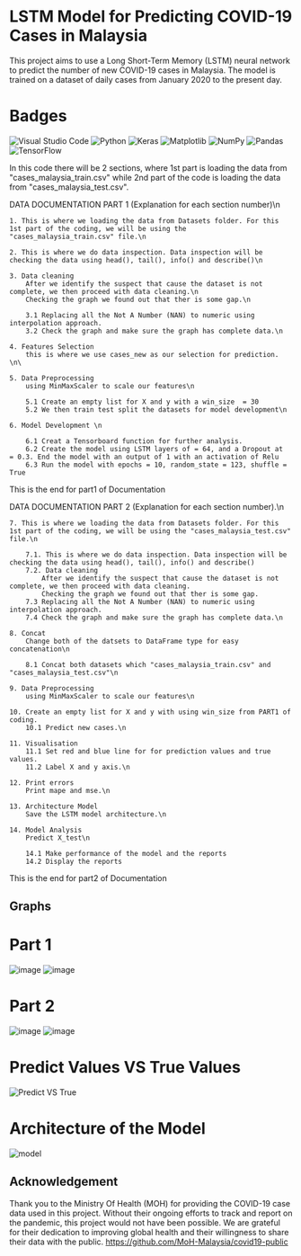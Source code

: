 # LSTM Model for Predicting COVID-19 Cases in Malaysia
This project aims to use a Long Short-Term Memory (LSTM) neural network to predict the number of new COVID-19 cases in Malaysia. The model is trained on a dataset of daily cases from January 2020 to the present day.

# Badges

![Visual Studio Code](https://img.shields.io/badge/Visual%20Studio%20Code-0078d7.svg?style=for-the-badge&logo=visual-studio-code&logoColor=white)
![Python](https://img.shields.io/badge/python-3670A0?style=for-the-badge&logo=python&logoColor=ffdd54)
![Keras](https://img.shields.io/badge/Keras-%23D00000.svg?style=for-the-badge&logo=Keras&logoColor=white)
![Matplotlib](https://img.shields.io/badge/Matplotlib-%23ffffff.svg?style=for-the-badge&logo=Matplotlib&logoColor=black)
![NumPy](https://img.shields.io/badge/numpy-%23013243.svg?style=for-the-badge&logo=numpy&logoColor=white)
![Pandas](https://img.shields.io/badge/pandas-%23150458.svg?style=for-the-badge&logo=pandas&logoColor=white)
![TensorFlow](https://img.shields.io/badge/TensorFlow-%23FF6F00.svg?style=for-the-badge&logo=TensorFlow&logoColor=white)

In this code there will be 2 sections, where 1st part is loading the data from "cases_malaysia_train.csv" while 2nd part of the code is loading the data from "cases_malaysia_test.csv".

DATA DOCUMENTATION PART 1 (Explanation for each section number)\n

    1. This is where we loading the data from Datasets folder. For this 1st part of the coding, we will be using the "cases_malaysia_train.csv" file.\n

    2. This is where we do data inspection. Data inspection will be checking the data using head(), tail(), info() and describe()\n

    3. Data cleaning 
        After we identify the suspect that cause the dataset is not complete, we then proceed with data cleaning.\n
        Checking the graph we found out that ther is some gap.\n

        3.1 Replacing all the Not A Number (NAN) to numeric using interpolation approach.
        3.2 Check the graph and make sure the graph has complete data.\n

    4. Features Selection
        this is where we use cases_new as our selection for prediction. \n\

    5. Data Preprocessing
        using MinMaxScaler to scale our features\n

        5.1 Create an empty list for X and y with a win_size  = 30
        5.2 We then train test split the datasets for model development\n

    6. Model Development \n

        6.1 Creat a Tensorboard function for further analysis.
        6.2 Create the model using LSTM layers of = 64, and a Dropout at  = 0.3. End the model with an output of 1 with an activation of Relu
        6.3 Run the model with epochs = 10, random_state = 123, shuffle = True

This is the end for part1 of Documentation

DATA DOCUMENTATION PART 2 (Explanation for each section number).\n

    7. This is where we loading the data from Datasets folder. For this 1st part of the coding, we will be using the "cases_malaysia_test.csv" file.\n

        7.1. This is where we do data inspection. Data inspection will be checking the data using head(), tail(), info() and describe()
        7.2. Data cleaning 
            After we identify the suspect that cause the dataset is not complete, we then proceed with data cleaning.
            Checking the graph we found out that ther is some gap.
        7.3 Replacing all the Not A Number (NAN) to numeric using interpolation approach.
        7.4 Check the graph and make sure the graph has complete data.\n

    8. Concat
        Change both of the datsets to DataFrame type for easy concatenation\n

        8.1 Concat both datasets which "cases_malaysia_train.csv" and "cases_malaysia_test.csv"\n

    9. Data Preprocessing
        using MinMaxScaler to scale our features\n

    10. Create an empty list for X and y with using win_size from PART1 of coding.
        10.1 Predict new cases.\n

    11. Visualisation
        11.1 Set red and blue line for for prediction values and true values.
        11.2 Label X and y axis.\n

    12. Print errors
        Print mape and mse.\n

    13. Architecture Model
        Save the LSTM model architecture.\n

    14. Model Analysis
        Predict X_test\n

        14.1 Make performance of the model and the reports
        14.2 Display the reports

This is the end for part2 of Documentation

## Graphs

# Part 1
![image](https://user-images.githubusercontent.com/82282919/211267724-361a23bd-1ea9-40d2-9de7-9110d06931e4.png)
![image](https://user-images.githubusercontent.com/82282919/211267773-d80b6509-63ef-42d8-8ad2-54c6ff33e1e2.png)

# Part 2
![image](https://user-images.githubusercontent.com/82282919/211268170-2f7862b2-06ff-448c-b925-87b716980a7a.png)
![image](https://user-images.githubusercontent.com/82282919/211268195-aab657dd-3081-4960-9413-9c95e85b6626.png)

# Predict Values VS True Values
![Predict VS True](https://user-images.githubusercontent.com/82282919/211268460-23e35bb5-e052-455c-9bca-374c80c1ce9b.png)

# Architecture of the Model
![model](https://user-images.githubusercontent.com/82282919/211268745-eaa8ed64-d8cc-4c37-9f7d-d9fa9de07371.png)


## Acknowledgement
Thank you to the Ministry Of Health (MOH) for providing the COVID-19 case data used in this project. Without their ongoing efforts to track and report on the pandemic, this project would not have been possible. We are grateful for their dedication to improving global health and their willingness to share their data with the public.
https://github.com/MoH-Malaysia/covid19-public
